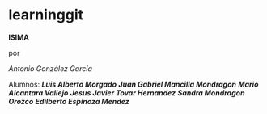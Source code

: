 # learninggit
**ISIMA**

por

_Antonio González García_

Alumnos:
**_Luis Alberto Morgado_**
**_Juan Gabriel Mancilla Mondragon_**
**_Mario Alcantara Vallejo_**
**_Jesus Javier Tovar Hernandez_**
**_Sandra Mondragon Orozco_**
**_Edilberto Espinoza Mendez_**

